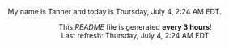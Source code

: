 My name is Tanner and today is Thursday, July 4, 2:24 AM EDT.

<p align="center">This <i>README</i> file is generated <b>every 3 hours</b>!</br>Last refresh: Thursday, July 4, 2:24 AM EDT<br /></p>
